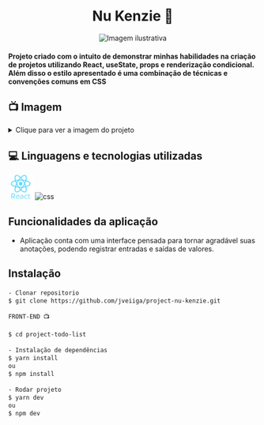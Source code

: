 <h1 align="center">Nu Kenzie 💸</h1>
<p align="center">
  <img alt="Imagem ilustrativa" src="https://blog.nubank.com.br/wp-content/uploads/2021/10/BLOG_CRIANC%CC%A7AS_Header-certo.jpg?w=1024" width="100%" height="300"/>
</p>
<h4>Projeto criado com o intuito de demonstrar minhas habilidades na criação de projetos utilizando React, useState, props e renderização condicional. Além disso o estilo apresentado é uma combinação de técnicas e convenções comuns em CSS</h4>

## 📺 Imagem

<details>
  
<summary>Clique para ver a imagem do projeto</summary>
  
![Printscreen](https://github.com/community/community/assets/57195630/e769faa3-5ed5-48f1-bc6a-f24d4f799ffd)



</details> 

## 💻 Linguagens e tecnologias utilizadas
<p align="left"> 
<img src="https://raw.githubusercontent.com/devicons/devicon/master/icons/react/react-original-wordmark.svg" alt="react" width="50" height="50" max-width="100%">
<img src="https://diegomariano.com/wp-content/uploads/2020/08/logo-2582747_640-e1597771254582.png" alt="css" width="60" height="60" max-width="100%">

## Funcionalidades da aplicação
  - Aplicação conta com uma interface pensada para tornar agradável suas anotações, podendo registrar entradas e saídas de valores.

## Instalação

    - Clonar repositorio
    $ git clone https://github.com/jveiiga/project-nu-kenzie.git

    FRONT-END 📺
    
    $ cd project-todo-list

    - Instalação de dependências
    $ yarn install
    ou
    $ npm install

    - Rodar projeto
    $ yarn dev
    ou
    $ npm dev
